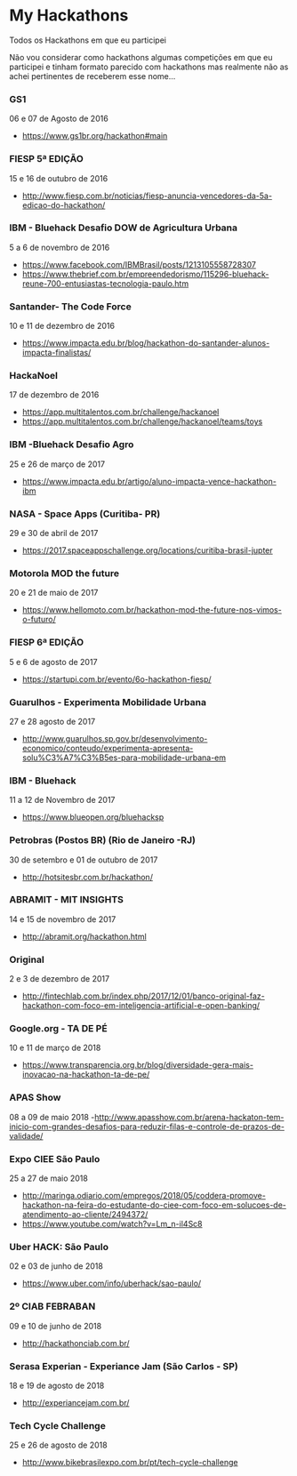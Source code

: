 # My Hackathons
Todos os Hackathons em que eu participei

Não vou considerar como hackathons algumas competições em que eu participei e tinham formato parecido com hackathons mas realmente não as achei pertinentes de receberem esse nome...

### GS1 
06 e 07 de Agosto de 2016  
- https://www.gs1br.org/hackathon#main

### FIESP 5ª EDIÇÃO 
 15 e 16 de outubro de 2016
- http://www.fiesp.com.br/noticias/fiesp-anuncia-vencedores-da-5a-edicao-do-hackathon/

### IBM - Bluehack Desafio DOW de Agricultura Urbana 
5 a 6 de novembro de 2016  
- https://www.facebook.com/IBMBrasil/posts/1213105558728307
- https://www.thebrief.com.br/empreendedorismo/115296-bluehack-reune-700-entusiastas-tecnologia-paulo.htm

### Santander- The Code Force 
10 e 11 de dezembro de 2016
- https://www.impacta.edu.br/blog/hackathon-do-santander-alunos-impacta-finalistas/

### HackaNoel 
17 de dezembro de 2016
- https://app.multitalentos.com.br/challenge/hackanoel 
- https://app.multitalentos.com.br/challenge/hackanoel/teams/toys

### IBM -Bluehack Desafio Agro
25 e 26 de março de 2017 
- https://www.impacta.edu.br/artigo/aluno-impacta-vence-hackathon-ibm

### NASA - Space Apps (Curitiba- PR) 
29 e 30 de abril de 2017
- https://2017.spaceappschallenge.org/locations/curitiba-brasil-jupter

### Motorola MOD the future 
20 e 21 de maio de 2017
- https://www.hellomoto.com.br/hackathon-mod-the-future-nos-vimos-o-futuro/

### FIESP 6ª EDIÇÃO 
5 e 6 de agosto de 2017 
- https://startupi.com.br/evento/6o-hackathon-fiesp/

### Guarulhos - Experimenta Mobilidade Urbana 
27 e 28 agosto de 2017 
- http://www.guarulhos.sp.gov.br/desenvolvimento-economico/conteudo/experimenta-apresenta-solu%C3%A7%C3%B5es-para-mobilidade-urbana-em

### IBM - Bluehack 
11 a 12 de Novembro de 2017 
- https://www.blueopen.org/bluehacksp

### Petrobras (Postos BR) (Rio de Janeiro -RJ) 
30 de setembro e 01 de outubro de 2017 
- http://hotsitesbr.com.br/hackathon/

### ABRAMIT - MIT INSIGHTS 
14 e 15 de novembro de 2017 
- http://abramit.org/hackathon.html

### Original  
2 e 3 de dezembro de 2017 
- http://fintechlab.com.br/index.php/2017/12/01/banco-original-faz-hackathon-com-foco-em-inteligencia-artificial-e-open-banking/
 
### Google.org - TA DE PÉ 
10 e 11 de março de 2018 
- https://www.transparencia.org.br/blog/diversidade-gera-mais-inovacao-na-hackathon-ta-de-pe/

### APAS Show
08 a 09 de maio 2018 
-http://www.apasshow.com.br/arena-hackaton-tem-inicio-com-grandes-desafios-para-reduzir-filas-e-controle-de-prazos-de-validade/

### Expo CIEE São Paulo 
25 a 27 de maio 2018 
- http://maringa.odiario.com/empregos/2018/05/coddera-promove-hackathon-na-feira-do-estudante-do-ciee-com-foco-em-solucoes-de-atendimento-ao-cliente/2494372/
- https://www.youtube.com/watch?v=Lm_n-il4Sc8

### Uber HACK: São Paulo 
02 e 03 de junho de 2018 
- https://www.uber.com/info/uberhack/sao-paulo/

### 2º CIAB FEBRABAN 
09 e 10 de junho de 2018 
- http://hackathonciab.com.br/

### Serasa Experian - Experiance Jam (São Carlos - SP)
18 e 19 de agosto de 2018 
- http://experiancejam.com.br/

### Tech Cycle Challenge
25 e 26 de agosto de 2018
- http://www.bikebrasilexpo.com.br/pt/tech-cycle-challenge
